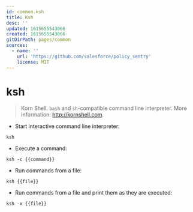 ```yaml
---
id: common.ksh
title: Ksh
desc: ''
updated: 1615655543066
created: 1615655543066
gitDirPath: pages/common
sources:
  - name: ''
    url: 'https://github.com/salesforce/policy_sentry'
    license: MIT
---
```

# ksh

> Korn Shell.
> `bash` and `sh`-compatible command line interpreter.
> More information: <http://kornshell.com>.

- Start interactive command line interpreter:

`ksh`

- Execute a command:

`ksh -c {{command}}`

- Run commands from a file:

`ksh {{file}}`

- Run commands from a file and print them as they are executed:

`ksh -x {{file}}`

